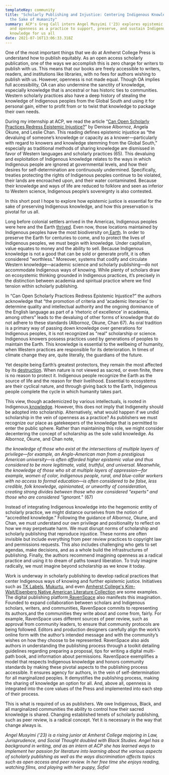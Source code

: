 ```yaml
---
templateKey: community
title: "Scholarly Publishing and Injustice: Centering Indigenous Knowledge for
  the Sake of Humanity"
summary: ACP's Greg Call intern Angel Musyimi ('23) explores epistemic justice
  and openness as a practice to support, preserve, and sustain Indigenous
  knowledge for us all
date: 2021-07-16T13:06:33.318Z
---
```

One of the most important things that we do at Amherst College Press is understand how to publish equitably. As an open access scholarly publication, one of the ways we accomplish this is zero charge for writers to publish with us. This means that our books are freely accessible to writers, readers, and institutions like libraries, with no fees for authors wishing to publish with us. However, openness is not made equal. Though OA implies full accessibility, OA can also undermine the sanctity of knowledge, especially knowledge that is ancestral or has historic ties to communities. Western scholarly practices also have a deep history of stealing the knowledge of Indigenous peoples from the Global South and using it for personal gain, either to profit from or to twist that knowledge to package their own needs.

During my internship at ACP, we read the article “[Can Open Scholarly Practices Redress Epistemic Injustice?](https://direct.mit.edu/books/book/4933/chapter/625156/Can-Open-Scholarly-Practices-Redress-Epistemic)” by  Denisse Albornoz, Angela Okune, and Leslie Chan. This reading defines epistemic injustice as “the devaluing of someone’s knowledge or capacity as a knower—particularly with regard to knowers and knowledge stemming from the Global South,” especially as traditional methods of sharing knowledge are dismissed in favor of Western languages and scholarly practices (65). This devaluing and exploitation of Indigenous knowledge relates to the ways in which Indigenous people are ignored at governmental levels, and how their desires for self-determination are continuously undermined. Specifically, treaties protecting the rights of Indigenous peoples continue to be violated, their lands are encroached upon, and their water contaminated. Because their knowledge and ways of life are reduced to folklore and seen as inferior to Western science, Indigenous people’s sovereignty is also contested.

In this short post I hope to explore how epistemic justice is essential for the sake of preserving Indigenous knowledge, and how this preservation is pivotal for us all.

Long before colonial settlers arrived in the Americas, Indigenous peoples were here and the Earth [thrived](http://nationalhumanitiescenter.org/tserve/nattrans/ntuseland/essays/threeworlds.htm). Even now, those locations maintained by Indigenous peoples have the most biodiversity on[ Earth](https://www.sciencedaily.com/releases/2019/07/190731102157.htm). In order to preserve the Earth for centuries to come, and to protect the lives of Indigenous peoples, we must begin with knowledge. Under capitalism, value equates to money and the ability to sell. Because Indigenous knowledge is not a good that can be sold or generate profit, it is often considered "worthless." Moreover, systems that codify and circulate Western knowledge—academic science and scholarly publishing—do not accommodate Indigenous ways of knowing. While plenty of scholars draw on ecosystemic thinking grounded in Indigenous practices, it’s precisely in the distinction between academia and spiritual practice where we find tension within scholarly publishing.

In “Can Open Scholarly Practices Redress Epistemic Injustice?” the authors acknowledge that “the promotion of criteria and ‘academic literacies’ to determine quality and intellectual authority and the ongoing dominance of the English language as part of a ‘rhetoric of excellence’ in academia, among others” leads to the devaluing of other forms of knowledge that do not adhere to these standards (Albornoz, Okune, Chan 67). As oral tradition is a primary way of passing down knowledge over generations for Indigenous peoples, it is not recognized as "real" scholarship or science. Indigenous knowers possess practices used by generations of peoples to maintain the Earth. This knowledge is essential to the wellbeing of humanity, when Western practices are responsible for its deterioration. In times of climate change they are, quite literally, the guardians of the future.

Yet despite being Earth’s greatest protectors, they remain the most affected by its [destruction](https://www.un.org/development/desa/indigenouspeoples/climate-change.html). When nature is not viewed as sacred, or even finite, there is no reason to protect it. Indigenous people recognize the Earth as the source of life and the reason for their livelihood. Essential to ecosystems are their cyclical nature, and through giving back to the Earth, Indigenous people complete the cycle in which humanity takes part.

This view, though academicized by various intellectuals, is rooted in Indigenous[ knowledge](https://www.afn.ca/honoring-earth/#:~:text=Indigenous%20peoples%20are%20caretakers%20of,of%20water%2C%20air%20and%20fire.&text=First%20Nations%20peoples%20do%20not,%2C%20habitat%2C%20and%20human%20beings). However, this does not imply that Indigeneity should be adopted into scholarship. Alternatively, what would happen if we undid scholarship in the vein of openness as a practice? As publishers we must recognize our place as gatekeepers of the knowledge that is permitted to enter the public sphere. Rather than maintaining this role, we might consider  decentering the concept of scholarship as the sole valid knowledge. As Albornoz, Okune, and Chan note,

*the knowledge of those who exist at the intersections of multiple layers of privilege—for example, an      Anglo-American man from a prestigious American university—is often afforded higher epistemic value and thus considered to be more legitimate, valid, truthful, and universal. Meanwhile, the knowledge of those who sit at multiple layers of oppression—for example, women of color, indigenous people, rural, and blue-collar workers with no access to formal education—is often considered to be false, less credible, folk knowledge, opinionated, or unworthy of consideration, creating strong divides between those who are considered "experts" and those who are considered "ignorant.*" (67)

Instead of integrating Indigenous knowledge into the hegemonic entity of scholarly practice, we might distance ourselves from the notion of “accredited knowledge.” Following the guidance of Albornoz, Okune, and Chan, we must understand our own privilege and positionality to reflect on how we may perpetuate harm. We must disrupt norms of scholarship and scholarly publishing that reproduce injustice. These norms are often invisible but include everything from peer review practices to copyright law and permissions requests. This also includes challenging who gets to set agendas, make decisions, and as a whole build the infrastructures of publishing. Finally, the authors recommend imagining openness as a radical practice and using it to dream of paths toward liberation. To truly imagine radically, we must imagine beyond scholarship as we know it today.

Work is underway in scholarly publishing to develop radical practices that center Indigenous ways of knowing and further epistemic justice. Initiatives such as [TK Labels](https://localcontexts.org/labels/traditional-knowledge-labels/), [Mukurtu](https://mukurtu.org/), and even [Amherst College's Kim-Wait/Eisenberg Native American Literature Collection](https://www.amherst.edu/library/archives/holdings/nativeamericanlit) are some examples. The digital publishing platform[ RavenSpace](https://ravenspacepublishing.org/) also manifests this imagination. Founded to expand collaboration between scholars and Indigenous scholars, writers, and communities, RavenSpace commits to representing its authors,and the communities they write about and come from, fairly. For example, RavenSpace uses different sources of peer review, such as approval from community leaders, to ensure that community protocols are being followed. Editors and production designers carefully align the work’s online form with the author’s intended message and with the community’s wishes on how they choose to be represented. RavenSpace also aids authors in understanding the publishing process through a toolkit detailing guidelines regarding preparing a proposal, tips for writing a digital multi-path book, and information about permissions. RavenSpace exemplifies a model that respects Indigenous knowledge and honors community standards by making these pivotal aspects to the publishing process accessible. It ensures agency for authors, in the vein of self-determination for all marginalized peoples. It demystifies the publishing process, making the sharing of knowledge an option for all. And, above all, openness is integrated into the core values of the Press and implemented into each step of their process. 

This is what is required of us as publishers. We owe Indigenous, Black, and all marginalized communities the ability to control how their sacred knowledge is shared. Changing established tenets of scholarly publishing, such as peer review, is a radical concept. Yet it is necessary in the way that change always is.



*Angel Musyimi ('23) is a rising junior at Amherst College majoring in Law, Jurisprudence, and Social Thought doubled with Black Studies. Angel has a background in writing, and as an intern at ACP she has learned ways to implement her passion for literature into learning about the various aspects of scholarly publishing as well as the ways discrimination affects topics such as open access and peer review. In her free time she enjoys reading, watching films, and playing with her puppy, Sofia!*